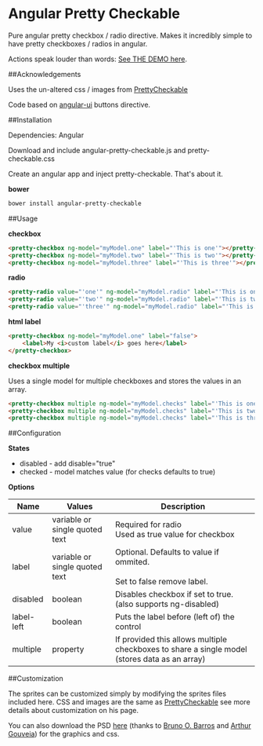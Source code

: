 Angular Pretty Checkable
========================

Pure angular pretty checkbox / radio directive. Makes it incredibly simple to have pretty checkboxes / radios in angular.

Actions speak louder than words: [See THE DEMO here](http://itslenny.github.io/angular-pretty-checkable/).

##Acknowledgements 

Uses the un-altered css / images from [PrettyCheckable](http://arthurgouveia.com/prettyCheckable/)

Code based on [angular-ui](http://angular-ui.github.io/bootstrap/) buttons directive.

##Installation

Dependencies: Angular

Download and include angular-pretty-checkable.js and pretty-checkable.css

Create an angular app and inject pretty-checkable. That's about it.

**bower**
```bash
bower install angular-pretty-checkable
```

##Usage

**checkbox**
```html
<pretty-checkbox ng-model="myModel.one" label="'This is one'"></pretty-checkbox>
<pretty-checkbox ng-model="myModel.two" label="'This is two'"></pretty-checkbox>
<pretty-checkbox ng-model="myModel.three" label="'This is three'"></pretty-checkbox>
```

**radio**
```html
<pretty-radio value="'one'" ng-model="myModel.radio" label="'This is one'"></pretty-radio>
<pretty-radio value="'two'" ng-model="myModel.radio" label="'This is two'"></pretty-radio>
<pretty-radio value="'three'" ng-model="myModel.radio" label="'This is three'"></pretty-radio>
```

**html label**
```html
<pretty-checkbox ng-model="myModel.one" label="false">
    <label>My <i>custom label</i> goes here</label>
</pretty-checkbox>
```

**checkbox multiple**

Uses a single model for multiple checkboxes and stores the values in an array.

```html
<pretty-checkbox multiple ng-model="myModel.checks" label="'This is one'" value="'one'"></pretty-checkbox>
<pretty-checkbox multiple ng-model="myModel.checks" label="'This is two'" value="'two'"></pretty-checkbox>
<pretty-checkbox multiple ng-model="myModel.checks" label="'This is three'" value="'three'"></pretty-checkbox>
```

##Configuration

**States**

* disabled - add disable="true"
* checked - model matches value (for checks defaults to true)

**Options**

| Name | Values | Description |
|---|---|---|
|value|variable or single quoted text|Required for radio<br>Used as true value for checkbox|
|label|variable or single quoted text|Optional. Defaults to value if ommited.<br><br>Set to false remove label.|
|disabled|boolean|Disables checkbox if set to true. (also supports ng-disabled)|
|label-left|boolean|Puts the label before (left of) the control|
|multiple|property| If provided this allows multiple checkboxes to share a single model (stores data as an array) |

##Customization

The sprites can be customized simply by modifying the sprites files included here. CSS and images are the same as [PrettyCheckable](http://arthurgouveia.com/prettyCheckable/) see more details about customization on his page.

You can also download the PSD [here](http://itslenny.github.io/angular-pretty-checkable/prettyCheckable.psd) (thanks to [Bruno O. Barros](http://ilustrebob.com.br/) and [Arthur Gouveia](arthurgouveia)) for the graphics and css.


